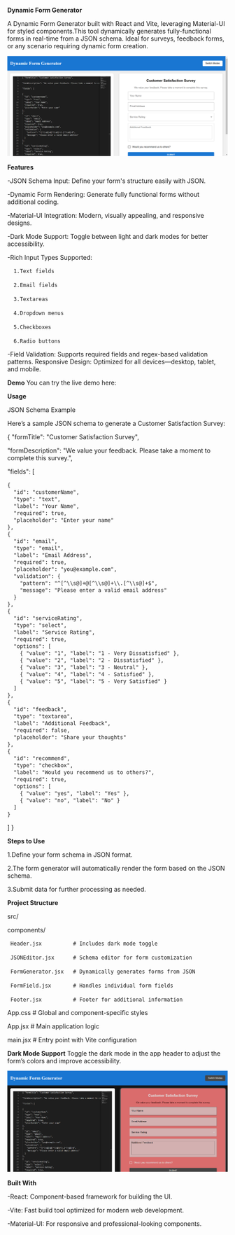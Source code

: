 **Dynamic Form Generator**

A Dynamic Form Generator built with React and Vite, leveraging Material-UI for styled components.This tool dynamically generates fully-functional forms in real-time from a JSON schema. Ideal for surveys, feedback forms, or any scenario requiring dynamic form creation.

![image alt](https://github.com/siddu925/Dynamic-form-generator/blob/6ca974d113ca871e957120e405709d73d9f30a60/image1.png)

**Features**

-JSON Schema Input: Define your form's structure easily with JSON.

-Dynamic Form Rendering: Generate fully functional forms without additional coding.

-Material-UI Integration: Modern, visually appealing, and responsive designs.


-Dark Mode Support: Toggle between light and dark modes for better accessibility.

-Rich Input Types Supported:
      
      
      1.Text fields
      
      2.Email fields
      
      3.Textareas
      
      4.Dropdown menus
      
      5.Checkboxes
      
      6.Radio buttons


-Field Validation: Supports required fields and regex-based validation patterns.
Responsive Design: Optimized for all devices—desktop, tablet, and mobile.

**Demo**
You can try the live demo here: 

**Usage**

JSON Schema Example

Here’s a sample JSON schema to generate a Customer Satisfaction Survey:

{
 "formTitle": "Customer Satisfaction Survey",
 
"formDescription": "We value your feedback. Please take a moment to complete this survey.",
 
   "fields": [
   
    {
      "id": "customerName",
      "type": "text",
      "label": "Your Name",
      "required": true,
      "placeholder": "Enter your name"
    },
    {
      "id": "email",
      "type": "email",
      "label": "Email Address",
      "required": true,
      "placeholder": "you@example.com",
      "validation": {
        "pattern": "^[^\\s@]+@[^\\s@]+\\.[^\\s@]+$",
        "message": "Please enter a valid email address"
      }
    },
    {
      "id": "serviceRating",
      "type": "select",
      "label": "Service Rating",
      "required": true,
      "options": [
        { "value": "1", "label": "1 - Very Dissatisfied" },
        { "value": "2", "label": "2 - Dissatisfied" },
        { "value": "3", "label": "3 - Neutral" },
        { "value": "4", "label": "4 - Satisfied" },
        { "value": "5", "label": "5 - Very Satisfied" }
      ]
    },
    {
      "id": "feedback",
      "type": "textarea",
      "label": "Additional Feedback",
      "required": false,
      "placeholder": "Share your thoughts"
    },
    {
      "id": "recommend",
      "type": "checkbox",
      "label": "Would you recommend us to others?",
      "required": true,
      "options": [
        { "value": "yes", "label": "Yes" },
        { "value": "no", "label": "No" }
      ]
    }
  ]
}


**Steps to Use**

1.Define your form schema in JSON format.

2.The form generator will automatically render the form based on the JSON schema.

3.Submit data for further processing as needed.

**Project Structure**

src/

 components/

     Header.jsx          # Includes dark mode toggle

     JSONEditor.jsx      # Schema editor for form customization

     FormGenerator.jsx   # Dynamically generates forms from JSON

     FormField.jsx       # Handles individual form fields

     Footer.jsx          # Footer for additional information

App.css                 # Global and component-specific styles

App.jsx                 # Main application logic

main.jsx                # Entry point with Vite configuration

**Dark Mode Support**
Toggle the dark mode in the app header to adjust the form’s colors and improve accessibility.

![image alt](https://github.com/siddu925/Dynamic-form-generator/blob/6ca974d113ca871e957120e405709d73d9f30a60/image2.png)

**Built With**

-React: Component-based framework for building the UI.

-Vite: Fast build tool optimized for modern web development.

-Material-UI: For responsive and professional-looking components.
